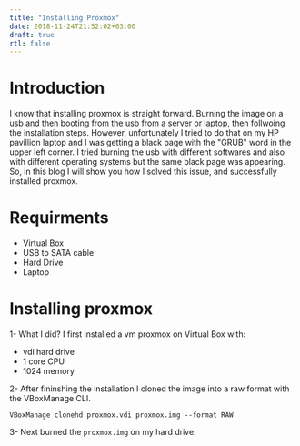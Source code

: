```yaml
---
title: "Installing Proxmox"
date: 2018-11-24T21:52:02+03:00
draft: true
rtl: false
---
```


# Introduction

I know that installing proxmox is straight forward. Burning the image on a usb and then booting from the usb from a server or laptop, then follwoing the installation steps. However, unfortunately I tried to do that on my HP pavillion laptop and I was getting a black page with the "GRUB" word in the upper left corner. I tried burning the usb with different softwares and also with different operating systems but the same black page was appearing. So, in this blog I will show you how I solved this issue, and successfully installed proxmox.

# Requirments

- Virtual Box
- USB to SATA cable
- Hard Drive
- Laptop

# Installing proxmox

1- What I did? I first installed a vm proxmox on Virtual Box with:
- vdi hard drive
- 1 core CPU
- 1024 memory

2- After fininshing the installation I cloned the image into a raw format with the VBoxManage CLI. 

    VBoxManage clonehd proxmox.vdi proxmox.img --format RAW

3- Next burned the `proxmox.img` on my hard drive.

